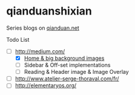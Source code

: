 qianduanshixian
===============

Series blogs on [qianduan.net](http://qianduan.net)

Todo List

- [ ] http://medium.com/
  - [x] [Home & big background images](https://github.com/kalasoo/qianduanshixian/blob/master/1_Medium1/1_medium1.md)
  - [ ] Sidebar & Off-set implementations
  - [ ] Reading & Header image & Image Overlay
- [ ] http://www.atelier-serge-thoraval.com/fr/
- [ ] http://elementaryos.org/
